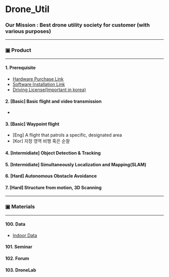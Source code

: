 # Drone_Util

### Our Mission : Best drone utility society for customer (with various purposes)

---
### ▣ Product
---
#### 1. Prerequisite
  - [Hardware Purchase Link]()
  - [Software Installation Link]()
  - [Driving License(Important in korea)]()


#### 2. [Basic] Basic flight and video transmission 
- 

#### 3. [Basic] Waypoint flight 
- [Eng] A flight that patrols a specific, designated area
- [Kor] 지정 영역 비행 혹은 순찰


#### 4. [Intermidiate] Object Detection & Tracking

#### 5. [Intermidiate] Simultaneously Localization and Mapping(SLAM)

#### 6. [Hard] Autonomous Obstacle Avoidance

#### 7. [Hard] Structure from motion, 3D Scanning

---
### ▣ Materials
---
#### 100. Data
  - [Indoor Data]()

#### 101. Seminar

#### 102. Forum

#### 103. DroneLab

